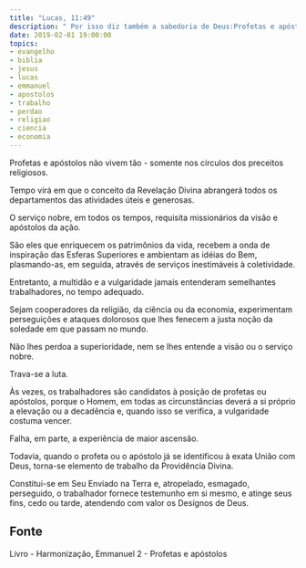 ```yaml
---
title: "Lucas, 11:49"
description: " Por isso diz também a sabedoria de Deus:Profetas e apóstolos lhes mandarei e eles Matarão uns e perseguirão outros". - Jesus
date: 2019-02-01 19:00:00
topics: 
- evangelho
- biblia
- jesus
- lucas
- emmanuel
- apostolos
- trabalho
- perdao
- religiao
- ciencia
- economia
---
```


Profetas e apóstolos não vivem tão - somente nos círculos dos
preceitos religiosos.

Tempo virá em que o conceito da Revelação Divina abrangerá
todos os departamentos das atividades úteis e generosas.

O serviço nobre, em todos os tempos, requisita missionários da
visão e apóstolos da ação.

São eles que enriquecem os patrimônios da vida, recebem a
onda de inspiração das Esferas Superiores e ambientam as idéias do
Bem, plasmando-as, em seguida, através de serviços inestimáveis à
coletividade.

Entretanto, a multidão e a vulgaridade jamais entenderam
semelhantes trabalhadores, no tempo adequado.

Sejam cooperadores da religião, da ciência ou da economia,
experimentam perseguições e ataques dolorosos que lhes fenecem a
justa noção da soledade em que passam no mundo.

Não lhes perdoa a superioridade, nem se lhes entende a visão ou
o serviço nobre.

Trava-se a luta.

Às vezes, os trabalhadores são candidatos à posição de profetas
ou apóstolos, porque o Homem, em todas as circunstâncias deverá a si
próprio a elevação ou a decadência e, quando isso se verifica, a
vulgaridade costuma vencer.

Falha, em parte, a experiência de maior ascensão.

Todavia, quando o profeta ou o apóstolo já se identificou à exata
União com Deus, torna-se elemento de trabalho da Providência
Divina.

Constitui-se em Seu Enviado na Terra e, atropelado, esmagado,
perseguido, o trabalhador fornece testemunho em si mesmo, e atinge
seus fins, cedo ou tarde, atendendo com valor os Desígnos de Deus.


## Fonte
Livro - Harmonização, Emmanuel
2 - Profetas e apóstolos
